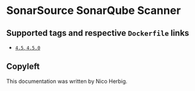 # SonarSource SonarQube Scanner

## Supported tags and respective `Dockerfile` links

 * [`4.5`, `4.5.0`](https://github.com/nicoherbigio/docker-sonarsource-sonarqube-scanner/blob/master/4.5/debian/default/Dockerfile)

## Copyleft

This documentation was written by Nico Herbig.
